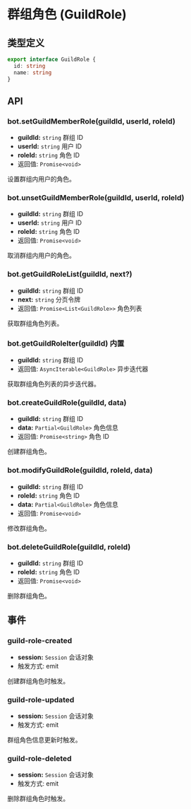# 群组角色 (GuildRole)

## 类型定义

```ts
export interface GuildRole {
  id: string
  name: string
}
```

## API

### bot.setGuildMemberRole(guildId, userId, roleId)

- **guildId:** `string` 群组 ID
- **userId:** `string` 用户 ID
- **roleId:** `string` 角色 ID
- 返回值: `Promise<void>`

设置群组内用户的角色。

### bot.unsetGuildMemberRole(guildId, userId, roleId)

- **guildId:** `string` 群组 ID
- **userId:** `string` 用户 ID
- **roleId:** `string` 角色 ID
- 返回值: `Promise<void>`

取消群组内用户的角色。

### bot.getGuildRoleList(guildId, next?)

- **guildId:** `string` 群组 ID
- **next:** `string` 分页令牌
- 返回值: `Promise<List<GuildRole>>` 角色列表

获取群组角色列表。

### bot.getGuildRoleIter(guildId) <badge>内置</badge>

- **guildId:** `string` 群组 ID
- 返回值: `AsyncIterable<GuildRole>` 异步迭代器

获取群组角色列表的异步迭代器。

### bot.createGuildRole(guildId, data)

- **guildId:** `string` 群组 ID
- **data:** `Partial<GuildRole>` 角色信息
- 返回值: `Promise<string>` 角色 ID

创建群组角色。

### bot.modifyGuildRole(guildId, roleId, data)

- **guildId:** `string` 群组 ID
- **roleId:** `string` 角色 ID
- **data:** `Partial<GuildRole>` 角色信息
- 返回值: `Promise<void>`

修改群组角色。

### bot.deleteGuildRole(guildId, roleId)

- **guildId:** `string` 群组 ID
- **roleId:** `string` 角色 ID
- 返回值: `Promise<void>`

删除群组角色。

## 事件

### guild-role-created

- **session:** `Session` 会话对象
- 触发方式: emit

创建群组角色时触发。

### guild-role-updated

- **session:** `Session` 会话对象
- 触发方式: emit

群组角色信息更新时触发。

### guild-role-deleted

- **session:** `Session` 会话对象
- 触发方式: emit

删除群组角色时触发。
